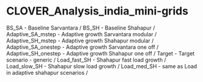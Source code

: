 # CLOVER_Analysis_india_mini-grids 
BS_SA - Baseline Sarvantara /
BS_SH - Baseline Shahapur /
Adaptive_SA_mstep - Adaptive growth Sarvantara modular / 
Adaptive_SH_mstep - Adaptive growth Shahapur modular /
Adaptive_SA_onestep - Adaptive growth Sarvantara one off /
Adaptive_SH_onestep - Adaptive growth Shahapur one off /
Target - Target scenario - generic /
Load_fast_SH - Shahapur fast load growth / 
Load_slow_SH - Shahapur slow load growth /
Load_med_SH - same as Load in adaptive shahapur scenarios /
